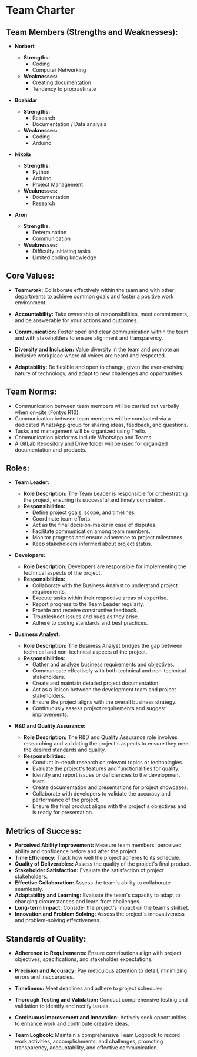 # Team Charter

## Team Members (Strengths and Weaknesses):

- **Norbert**
  - **Strengths:**
    - Coding
    - Computer Networking
  - **Weaknesses:**
    - Creating documentation
    - Tendency to procrastinate

- **Bozhidar**
  - **Strengths:**
    - Research
    - Documentation / Data analysis
  - **Weaknesses:**
    - Coding
    - Arduino

- **Nikola**
  - **Strengths:**
    - Python
    - Arduino
    - Project Management
  - **Weaknesses:**
    - Documentation
    - Research

- **Aron**
  - **Strengths:**
    - Determination
    - Communication
  - **Weaknesses:**
    - Difficulty initiating tasks
    - Limited coding knowledge

## Core Values:

- **Teamwork:** Collaborate effectively within the team and with other departments to achieve common goals and foster a positive work environment.

- **Accountability:** Take ownership of responsibilities, meet commitments, and be answerable for your actions and outcomes.

- **Communication:** Foster open and clear communication within the team and with stakeholders to ensure alignment and transparency.

- **Diversity and Inclusion:** Value diversity in the team and promote an inclusive workplace where all voices are heard and respected.

- **Adaptability:** Be flexible and open to change, given the ever-evolving nature of technology, and adapt to new challenges and opportunities.

## Team Norms:

- Communication between team members will be carried out verbally when on-site (Fontys R10).
- Communication between team members will be conducted via a dedicated WhatsApp group for sharing ideas, feedback, and questions.
- Tasks and management will be organized using Trello.
- Communication platforms include WhatsApp and Teams.
- A GitLab Repository and Drive folder will be used for organized documentation and products.

## Roles:

- **Team Leader:**
  - **Role Description:** The Team Leader is responsible for orchestrating the project, ensuring its successful and timely completion.
  - **Responsibilities:**
    - Define project goals, scope, and timelines.
    - Coordinate team efforts.
    - Act as the final decision-maker in case of disputes.
    - Facilitate communication among team members.
    - Monitor progress and ensure adherence to project milestones.
    - Keep stakeholders informed about project status.

- **Developers:**
  - **Role Description:** Developers are responsible for implementing the technical aspects of the project.
  - **Responsibilities:**
    - Collaborate with the Business Analyst to understand project requirements.
    - Execute tasks within their respective areas of expertise.
    - Report progress to the Team Leader regularly.
    - Provide and receive constructive feedback.
    - Troubleshoot issues and bugs as they arise.
    - Adhere to coding standards and best practices.

- **Business Analyst:**
  - **Role Description:** The Business Analyst bridges the gap between technical and non-technical aspects of the project.
  - **Responsibilities:**
    - Gather and analyze business requirements and objectives.
    - Communicate effectively with both technical and non-technical stakeholders.
    - Create and maintain detailed project documentation.
    - Act as a liaison between the development team and project stakeholders.
    - Ensure the project aligns with the overall business strategy.
    - Continuously assess project requirements and suggest improvements.

- **R&D and Quality Assurance:**
  - **Role Description:** The R&D and Quality Assurance role involves researching and validating the project's aspects to ensure they meet the desired standards and quality.
  - **Responsibilities:**
    - Conduct in-depth research on relevant topics or technologies.
    - Evaluate the project's features and functionalities for quality.
    - Identify and report issues or deficiencies to the development team.
    - Create documentation and presentations for project showcases.
    - Collaborate with developers to validate the accuracy and performance of the project.
    - Ensure the final product aligns with the project's objectives and is ready for presentation.

## Metrics of Success:

- **Perceived Ability Improvement:** Measure team members' perceived ability and confidence before and after the project.
- **Time Efficiency:** Track how well the project adheres to its schedule.
- **Quality of Deliverables:** Assess the quality of the project's final product.
- **Stakeholder Satisfaction:** Evaluate the satisfaction of project stakeholders.
- **Effective Collaboration:** Assess the team's ability to collaborate seamlessly.
- **Adaptability and Learning:** Evaluate the team's capacity to adapt to changing circumstances and learn from challenges.
- **Long-term Impact:** Consider the project's impact on the team's skillset.
- **Innovation and Problem Solving:** Assess the project's innovativeness and problem-solving effectiveness.

## Standards of Quality:

- **Adherence to Requirements:** Ensure contributions align with project objectives, specifications, and stakeholder expectations.

- **Precision and Accuracy:** Pay meticulous attention to detail, minimizing errors and inaccuracies.

- **Timeliness:** Meet deadlines and adhere to project schedules.

- **Thorough Testing and Validation:** Conduct comprehensive testing and validation to identify and rectify issues.

- **Continuous Improvement and Innovation:** Actively seek opportunities to enhance work and contribute creative ideas.

- **Team Logbook:** Maintain a comprehensive Team Logbook to record work activities, accomplishments, and challenges, promoting transparency, accountability, and effective communication.
